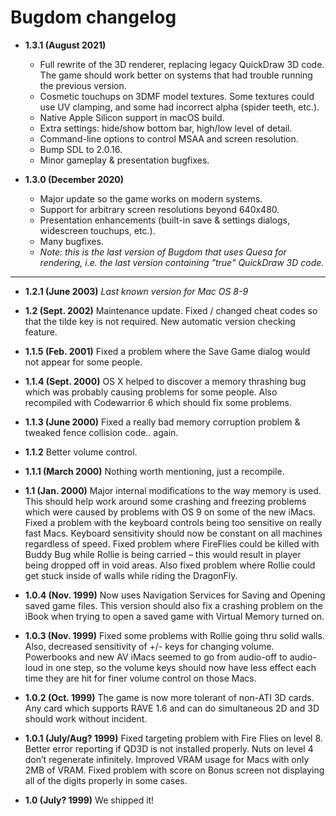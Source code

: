 # Bugdom changelog

- **1.3.1 (August 2021)**
    - Full rewrite of the 3D renderer, replacing legacy QuickDraw 3D code. The game should work better on systems that had trouble running the previous version.
    - Cosmetic touchups on 3DMF model textures. Some textures could use UV clamping, and some had incorrect alpha (spider teeth, etc.).
    - Native Apple Silicon support in macOS build.
    - Extra settings: hide/show bottom bar, high/low level of detail.
    - Command-line options to control MSAA and screen resolution.
    - Bump SDL to 2.0.16.
    - Minor gameplay & presentation bugfixes.

- **1.3.0 (December 2020)**
    - Major update so the game works on modern systems.
    - Support for arbitrary screen resolutions beyond 640x480.
    - Presentation enhancements (built-in save & settings dialogs, widescreen touchups, etc.).
    - Many bugfixes.
    - *Note: this is the last version of Bugdom that uses Quesa for rendering, i.e. the last version containing "true" QuickDraw 3D code.*

---

- **1.2.1 (June 2003)** *Last known version for Mac OS 8-9*

- **1.2 (Sept. 2002)** Maintenance update. Fixed / changed cheat codes so that the tilde key is not required. New automatic version checking feature.

- **1.1.5 (Feb. 2001)** Fixed a problem where the Save Game dialog would not appear for some people.

- **1.1.4 (Sept. 2000)** OS X helped to discover a memory thrashing bug which was probably causing problems for some people. Also recompiled with Codewarrior 6 which should fix some problems.

- **1.1.3 (June 2000)** Fixed a really bad memory corruption problem & tweaked fence collision code.. again.

- **1.1.2** Better volume control.

- **1.1.1 (March 2000)** Nothing worth mentioning, just a recompile.

- **1.1 (Jan. 2000)** Major internal modifications to the way memory is used. This should help work around some crashing and freezing problems which were caused by problems with OS 9 on some of the new iMacs. Fixed a problem with the keyboard controls being too sensitive on really fast Macs. Keyboard sensitivity should now be constant on all machines regardless of speed. Fixed problem where FireFlies could be killed with Buddy Bug while Rollie is being carried – this would result in player being dropped off in void areas. Also fixed problem where Rollie could get stuck inside of walls while riding the DragonFly.

- **1.0.4 (Nov. 1999)** Now uses Navigation Services for Saving and Opening saved game files. This version should also fix a crashing problem on the iBook when trying to open a saved game with Virtual Memory turned on.

- **1.0.3 (Nov. 1999)** Fixed some problems with Rollie going thru solid walls. Also, decreased sensitivity of +/- keys for changing volume. Powerbooks and new AV iMacs seemed to go from audio-off to audio-loud in one step, so the volume keys should now have less effect each time they are hit for finer volume control on those Macs.

- **1.0.2 (Oct. 1999)** The game is now more tolerant of non-ATI 3D cards. Any card which supports RAVE 1.6 and can do simultaneous 2D and 3D should work without incident.

- **1.0.1 (July/Aug? 1999)** Fixed targeting problem with Fire Flies on level 8. Better error reporting if QD3D is not installed properly. Nuts on level 4 don’t regenerate infinitely. Improved VRAM usage for Macs with only 2MB of VRAM. Fixed problem with score on Bonus screen not displaying all of the digits properly in some cases.

- **1.0 (July? 1999)** We shipped it!
